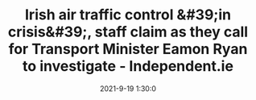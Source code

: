 ---
"title": "Irish air traffic control &amp;#39;in crisis&amp;#39;, staff claim as they call for Transport Minister Eamon Ryan to investigate - Independent.ie"
"date": "2021-9-19 1:30:0"
"feed_name": "GOOGLENEWSINDUSTRIAL"
"feed_website": "https://news.google.com/search?q=industrial%2Bincident&hl=en-US&gl=US&ceid=US:en"
"feed_rss": "https://news.google.com/rss/search?q=industrial%2Bincident&hl=en-US&gl=US&ceid=US:en"
"link": "https://www.independent.ie/irish-news/irish-air-traffic-control-in-crisis-staff-claim-as-they-call-for-transport-minister-eamon-ryan-to-investigate-40865030.html"
"file": "_posts/2021-1-1-129e34bf684b055d52530f1ede0320a782d81c78.md"
"accident": "0"
"drilling": "0"
"dead": "0"
"injured": "0"
---